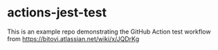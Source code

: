 # actions-jest-test

This is an example repo demonstrating the GitHub Action test workflow from https://bitovi.atlassian.net/wiki/x/JQDrKg 
